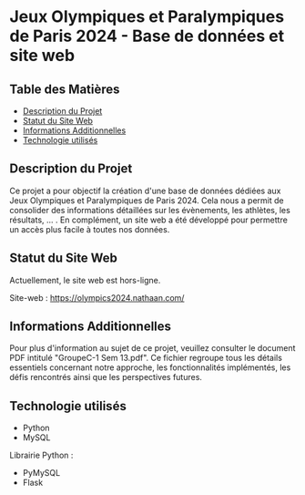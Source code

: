 # Jeux Olympiques et Paralympiques de Paris 2024 - Base de données et site web

## Table des Matières
- [Description du Projet](#description-du-projet)
- [Statut du Site Web](#statut-du-site-web)
- [Informations Additionnelles](#informations-additionnelles)
- [Technologie utilisés](#technologie-utilisés)

## Description du Projet
Ce projet a pour objectif la création d'une base de données dédiées aux Jeux Olympiques et Paralympiques de Paris 2024.
Cela nous a permit de consolider des informations détaillées sur les évènements, les athlètes, les résultats, ... .
En complément, un site web a été développé pour permettre un accès plus facile à toutes nos données.

## Statut du Site Web

Actuellement, le site web est hors-ligne.

Site-web : https://olympics2024.nathaan.com/

## Informations Additionnelles

Pour plus d'information au sujet de ce projet, veuillez consulter le document PDF intitulé "GroupeC-1 Sem 13.pdf".
Ce fichier regroupe tous les détails essentiels concernant notre approche, les fonctionnalités implémentés, les défis rencontrés ainsi que les perspectives futures.

## Technologie utilisés
- Python
- MySQL

Librairie Python : 
  - PyMySQL
  - Flask

